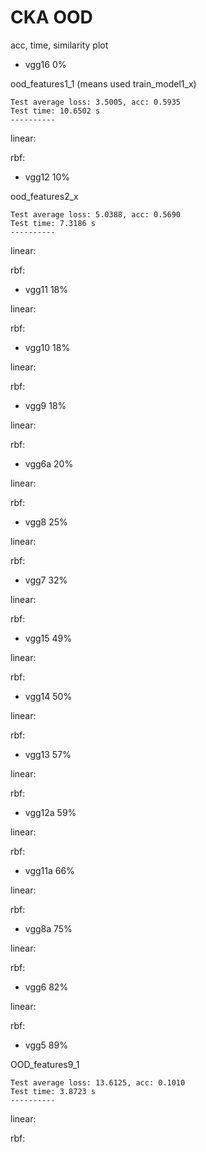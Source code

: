 # CKA OOD
acc, time, similarity plot

- vgg16 0%

ood_features1_1 (means used train_model1_x)
```
Test average loss: 3.5005, acc: 0.5935
Test time: 10.6502 s
----------
```
linear:

rbf:


- vgg12 10% 

ood_features2_x
```
Test average loss: 5.0388, acc: 0.5690
Test time: 7.3186 s
----------
```
linear:

rbf:

- vgg11 18%

linear:

rbf:

- vgg10 18%

linear:

rbf:

- vgg9 18%

linear:

rbf:

- vgg6a 20%

linear:

rbf:

- vgg8 25%

linear:

rbf:

- vgg7 32%

linear:

rbf:

- vgg15 49%

linear:

rbf:

- vgg14 50%

linear:

rbf:

- vgg13 57%

linear:

rbf:

- vgg12a 59%

linear:

rbf:

- vgg11a 66%

linear:

rbf:

- vgg8a 75%

linear:

rbf:

- vgg6 82%

linear:

rbf:

- vgg5 89%

OOD_features9_1
```
Test average loss: 13.6125, acc: 0.1010
Test time: 3.8723 s
----------
```

linear:

rbf:
